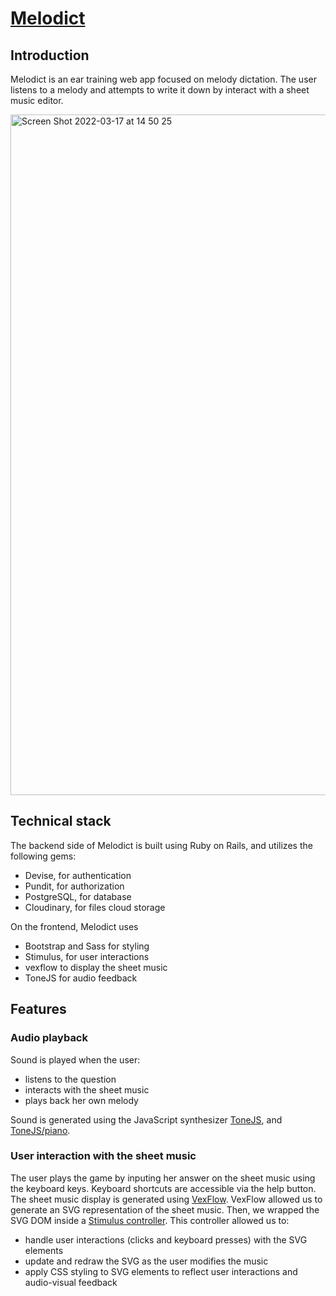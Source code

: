 # [Melodict](http://www.melodict.xyz/)

## Introduction

Melodict is an ear training web app focused on melody dictation. The user listens to a melody and attempts to write it down by interact with a sheet music editor. 

<img width="1089" alt="Screen Shot 2022-03-17 at 14 50 25" src="https://user-images.githubusercontent.com/39847270/158745456-c1c0f409-4349-4875-a4e7-c36c7e171889.png">

## Technical stack

The backend side of Melodict is built using Ruby on Rails, and utilizes the following gems:
 
- Devise, for authentication
- Pundit, for authorization
- PostgreSQL, for database
- Cloudinary, for files cloud storage

On the frontend, Melodict uses 
- Bootstrap and Sass for styling
- Stimulus, for user interactions
- vexflow to display the sheet music
- ToneJS for audio feedback

## Features

### Audio playback

Sound is played when the user:
- listens to the question
- interacts with the sheet music
- plays back her own melody

Sound is generated using the JavaScript synthesizer [ToneJS](https://tonejs.github.io/), and [ToneJS/piano](https://github.com/tambien/Piano).

### User interaction with the sheet music

The user plays the game by inputing her answer on the sheet music using the keyboard keys. Keyboard shortcuts are accessible via the help button.
The sheet music display is generated using [VexFlow](https://www.vexflow.com/). VexFlow allowed us to generate an SVG representation of the sheet music. Then, we wrapped the SVG DOM inside a [Stimulus controller](https://stimulus.hotwired.dev/). This controller allowed us to:
- handle user interactions (clicks and keyboard presses) with the SVG elements
- update and redraw the SVG as the user modifies the music
- apply CSS styling to SVG elements to reflect user interactions and audio-visual feedback
